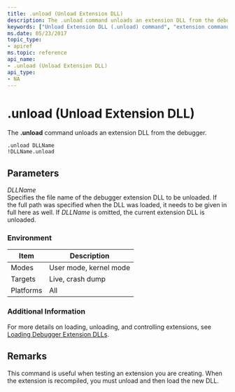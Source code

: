 ```yaml
---
title: .unload (Unload Extension DLL)
description: The .unload command unloads an extension DLL from the debugger.
keywords: ["Unload Extension DLL (.unload) command", "extension commands ( commands), Unload Extension DLL (.unload) command", ".unload (Unload Extension DLL) Windows Debugging"]
ms.date: 05/23/2017
topic_type:
- apiref
ms.topic: reference
api_name:
- .unload (Unload Extension DLL)
api_type:
- NA
---
```


# .unload (Unload Extension DLL)


The **.unload** command unloads an extension DLL from the debugger.

```dbgcmd
.unload DLLName 
!DLLName.unload
```

## <span id="ddk_meta_unload_extension_dll_dbg"></span><span id="DDK_META_UNLOAD_EXTENSION_DLL_DBG"></span>Parameters


<span id="_______DLLName______"></span><span id="_______dllname______"></span><span id="_______DLLNAME______"></span> *DLLName*   
Specifies the file name of the debugger extension DLL to be unloaded. If the full path was specified when the DLL was loaded, it needs to be given in full here as well. If *DLLName* is omitted, the current extension DLL is unloaded.

### Environment

|  Item  | Description          |
|--------|----------------------|
|Modes   |User mode, kernel mode|
|Targets |Live, crash dump      |
|Platforms|All                  |

 

### Additional Information

For more details on loading, unloading, and controlling extensions, see [Loading Debugger Extension DLLs](loading-debugger-extension-dlls.md).

## Remarks

This command is useful when testing an extension you are creating. When the extension is recompiled, you must unload and then load the new DLL.

 

 






